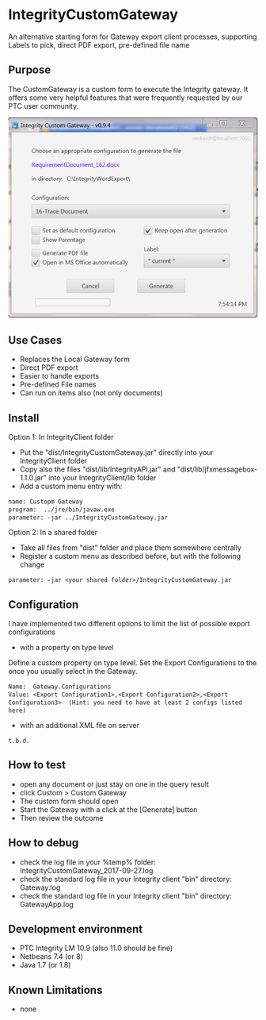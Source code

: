 # IntegrityCustomGateway
An alternative starting form for Gateway export client processes, supporting Labels to pick, direct PDF export, pre-defined file name


## Purpose
The CustomGateway is a custom form to execute the Integrity gateway. It offers some very helpful features that were frequently requested by our PTC user community.

![CustomGateway](doc/CustomGateway.PNG)

## Use Cases
- Replaces the Local Gateway form
- Direct PDF export
- Easier to handle exports
- Pre-defined File names
- Can run on items also (not only documents)

## Install
Option 1: In IntegrityClient folder
- Put the "dist/IntegrityCustomGateway.jar" directly into your IntegrityClient folder
- Copy also the files "dist/lib/IntegrityAPI.jar" and "dist/lib/jfxmessagebox-1.1.0.jar" into your IntegrityClient/lib folder
- Add a custom menu entry with:
```
name: Custopm Gateway
program:  ../jre/bin/javaw.exe
parameter: -jar ../IntegrityCustomGateway.jar
```

Option 2: In a shared folder
- Take all files from "dist" folder and place them somewhere centrally
- Register a custom menu as described before, but with the following change
```
parameter: -jar <your shared folder>/IntegrityCustomGateway.jar
```

## Configuration
I have implemented two different options to limit the list of possible export configurations

- with a property on type level

Define a custom property on type level. Set the Export Configurations to the once you usually select in the Gateway. 
```
Name:  Gateway.Configurations
Value: <Export Configuration1>,<Export Configuration2>,<Export Configuration3>  (Hint: you need to have at least 2 configs listed here)
```

- with an additional XML file on server
```
t.b.d.
```


## How to test
- open any document or just stay on one in the query result
- click Custom > Custom Gateway
- The custom form should open
- Start the Gateway with a click at the [Generate] button
- Then review the outcome

## How to debug
- check the log file in your %temp% folder: IntegrityCustomGateway_2017-09-27.log
- check the standard log file in your Integrity client "bin" directory: Gateway.log 
- check the standard log file in your Integrity client "bin" directory: GatewayApp.log 

##  Development environment
- PTC Integrity LM 10.9 (also 11.0 should be fine)
- Netbeans 7.4 (or 8)
- Java 1.7 (or 1.8)

## Known Limitations
- none
